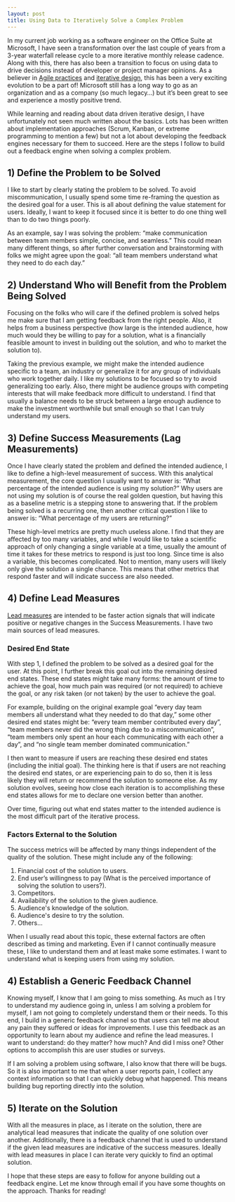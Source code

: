 ```yaml
---
layout: post
title: Using Data to Iteratively Solve a Complex Problem
---
```


In my current job working as a software engineer on the Office Suite at Microsoft, I have seen a transformation over the last couple of years from a 3-year waterfall release cycle to a more iterative monthly release cadence. Along with this, there has also been a transition to focus on using data to drive decisions instead of developer or project manager opinions. As a believer in [Agile practices](https://www.agilealliance.org/agile101/) and [iterative design](https://en.wikipedia.org/wiki/Iterative_design), this has been a very exciting evolution to be a part of! Microsoft still has a long way to go as an organization and as a company (so much legacy…) but it’s been great to see and experience a mostly positive trend.

While learning and reading about data driven iterative design, I have unfortunately not seen much written about the basics. Lots has been written about implementation approaches (Scrum, Kanban, or extreme programming to mention a few) but not a lot about developing the feedback engines necessary for them to succeed. Here are the steps I follow to build out a feedback engine when solving a complex problem.

## 1) Define the Problem to be Solved

I like to start by clearly stating the problem to be solved. To avoid miscommunication, I usually spend some time re-framing the question as the desired goal for a user. This is all about defining the value statement for users. Ideally, I want to keep it focused since it is better to do one thing well than to do two things poorly.

As an example, say I was solving the problem: “make communication between team members simple, concise, and seamless.” This could mean many different things, so after further conversation and brainstorming with folks we might agree upon the goal: “all team members understand what they need to do each day.”

## 2) Understand Who will Benefit from the Problem Being Solved

Focusing on the folks who will care if the defined problem is solved helps me make sure that I am getting feedback from the right people. Also, it helps from a business perspective (how large is the intended audience, how much would they be willing to pay for a solution, what is a financially feasible amount to invest in building out the solution, and who to market the solution to).

Taking the previous example, we might make the intended audience specific to a team, an industry or generalize it for any group of individuals who work together daily. I like my solutions to be focused so try to avoid generalizing too early. Also, there might be audience groups with competing interests that will make feedback more difficult to understand. I find that usually a balance needs to be struck between a large enough audience to make the investment worthwhile but small enough so that I can truly understand my users.

## 3) Define Success Measurements (Lag Measurements)

Once I have clearly stated the problem and defined the intended audience, I like to define a high-level measurement of success. With this analytical measurement, the core question I usually want to answer is: “What percentage of the intended audience is using my solution?” Why users are not using my solution is of course the real golden question, but having this as a baseline metric is a stepping stone to answering that. If the problem being solved is a recurring one, then another critical question I like to answer is: “What percentage of my users are returning?” 

These high-level metrics are pretty much useless alone. I find that they are affected by too many variables, and while I would like to take a scientific approach of only changing a single variable at a time, usually the amount of time it takes for these metrics to respond is just too long. Since time is also a variable, this becomes complicated. Not to mention, many users will likely only give the solution a single chance. This means that other metrics that respond faster and will indicate success are also needed.

## 4) Define Lead Measures

[Lead measures](http://www.nimbleams.com/blog/2015/2/17/lag-measures-versus-lead-measures/) are intended to be faster action signals that will indicate positive or negative changes in the Success Measurements. I have two main sources of lead measures.

### Desired End State

With step 1, I defined the problem to be solved as a desired goal for the user. At this point, I further break this goal out into the remaining desired end states. These end states might take many forms: the amount of time to achieve the goal, how much pain was required (or not required) to achieve the goal, or any risk taken (or not taken) by the user to achieve the goal.

For example, building on the original example goal “every day team members all understand what they needed to do that day,” some other desired end states might be: “every team member contributed every day”, “team members never did the wrong thing due to a miscommunication”, “team members only spent an hour each communicating with each other a day”, and “no single team member dominated communication.”

I then want to measure if users are reaching these desired end states (including the initial goal). The thinking here is that if users are not reaching the desired end states, or are experiencing pain to do so, then it is less likely they will return or recommend the solution to someone else. As my solution evolves, seeing how close each iteration is to accomplishing these end states allows for me to declare one version better than another.

Over time, figuring out what end states matter to the intended audience is the most difficult part of the iterative process.

### Factors External to the Solution

The success metrics will be affected by many things independent of the quality of the solution. These might include any of the following:

1. Financial cost of the solution to users.
1. End user’s willingness to pay (What is the perceived importance of solving the solution to users?).
1. Competitors.
1. Availability of the solution to the given audience.
1. Audience's knowledge of the solution.
1. Audience's desire to try the solution.
1. Others…

When I usually read about this topic, these external factors are often described as timing and marketing. Even if I cannot continually measure these, I like to understand them and at least make some estimates. I want to understand what is keeping users from using my solution.

## 4) Establish a Generic Feedback Channel

Knowing myself, I know that I am going to miss something. As much as I try to understand my audience going in, unless I am solving a problem for myself, I am not going to completely understand them or their needs. To this end, I build in a generic feedback channel so that users can tell me about any pain they suffered or ideas for improvements. I use this feedback as an opportunity to learn about my audience and refine the lead measures. I want to understand: do they matter? how much? And did I miss one? Other options to accomplish this are user studies or surveys.

If I am solving a problem using software, I also know that there will be bugs. So it is also important to me that when a user reports pain, I collect any context information so that I can quickly debug what happened. This means building bug reporting directly into the solution.

## 5) Iterate on the Solution

With all the measures in place, as I iterate on the solution, there are analytical lead measures that indicate the quality of one solution over another. Additionally, there is a feedback channel that is used to understand if the given lead measures are indicative of the success measures. Ideally with lead measures in place I can iterate very quickly to find an optimal solution.

I hope that these steps are easy to follow for anyone building out a feedback engine. Let me know through email if you have some thoughts on the approach. Thanks for reading!
